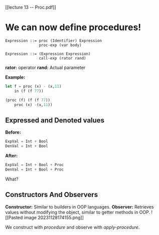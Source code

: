 [[lecture 13 -- Proc.pdf]]
# We can now define procedures!
```
Expression ::= proc (Identifier) Expression
			   proc-exp (var body)

Expression ::= (Expression Expression)
			   call-exp (rator rand)
```
**rator:** operator
**rand:** Actual parameter

**Example:**
```scheme
let f = proc (x) - (x,11)
	in (f (f 77))

(proc (f) (f (f 77))
	proc (x) -(x,11))
```

## Expressed and Denoted values
**Before:** 
```scheme
ExpVal = Int + Bool
DenVal = Int + Bool
```

**After:** 
```scheme
ExpVal = Int + Bool + Proc
DenVal = Int + Bool + Proc
```
What?
## Constructors And Observers
**Constructor:** Similar to builders in OOP languages.
**Observer:** Retrieves values without modifying the object, similar to getter methods in OOP.
![[Pasted image 20231128174155.png]]

We construct with *procedure* and observe with *apply-procedure*.